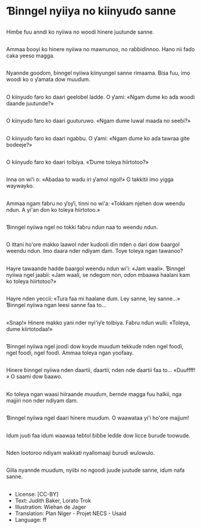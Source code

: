 # Ɓinngel nyiiya no kiinyuɗo sanne

##
Himɓe fuu anndi ko
nyiiwa no woodi hinere
juutunde sanne.

##
Ammaa ɓooyi ko hinere
nyiiwa no mawnunoo,
no raɓɓiɗinnoo. Hano
nii faɗo caka yeeso
magga.

##
Nyannde gooɗom,
ɓinngel nyiiwa
kiinyungel sanne
rimaama. Bisa fuu, imo
woodi ko o ƴamata dow
muuɗum.

##
O kiinyuɗo faro ko daari
geelobel ladde.
O ƴami: «Ngam ɗume
ko aɗa woodi daande
juutunde?»

##
O kiinyuɗo faro ko daari
guuturuwo.
«Ngam ɗume luwal
maaɗa no seeɓi?»

##
O kiinyuɗo faro ko daari
ngabbu.
O ƴami: «Ngam ɗume
ko aɗa tawraa gite
boɗeeje?»

##
O kiinyuɗo faro ko daari
tolbiya.
«Ɗume toleya
hiirtotoo?»

##
Inna on wi'i o: «Abadaa
to waɗu iri ƴamol
ngol!»
O takkitii imo yigga
waywayko.

##
Ammaa ngam faɓru no
ƴoƴi, tinni no wi'a:
«Tokkam njehen dow
weendu ndun. A yi'an
ɗon ko toleya
hiirtotoo.»

##
Ɓinngel nyiiwa ngel no
tokki faɓru ndun naa to
weendu ndun.

##
O ittani ho'ore makko
laawol nder kuɗooli ɗin
nden o dari dow ɓaargol
weendu ndun. Imo
daara nder ndiyam
ɗam. Toye toleya ngan
tawanoo?

##
Hayre tawaande hadde
ɓaargol weendu ndun
wi'i: «Jam waali».
Ɓinngel nyiiwa ngel
jaabii: «Jam waali, se
ndegom non, oɗon
mbaawa haalani kam ko
toleya hiirtotoo?»

##
Hayre nden yeccii:
«Tura faa mi haalane
ɗum. Ley sanne, ley
sanne…» Ɓinngel
nyiiwa ngan leesi sanne
faa to…

##
«Snap!» Hinere makko
yani nder nyi'iƴe
tolbiya.
Faɓru ndun wulli:
«Toleya, ɗume kiirtotoɗaa!»

##
Ɓinngel nyiiwa ngel
jooɗi dow koyɗe
muuɗum tekkuɗe nden
ngel fooɗi, ngel fooɗi,
ngel fooɗi. Ammaa
toleya ngan yoofaay.

##
Hinere ɓinngel nyiiwa
nden ɗaartii, ɗaartii,
nden nde ɗaartii faa
to…
«Duuffff! » O saami dow
ɓaawo.

##
Ko toleya ngan waasi
hiiraande muuɗum,
ɓernde magga fuu
halkii, nga majjiri non
nder ndiyam ɗam.

##
Ɓinngel nyiiwa ngel
daari hinere muuɗum.
O waawataa yi'i ho'ore
majjum!

##
Iɗum juuti faa iɗum
waawaa teɓtol ɓiɓɓe
leɗɗe dow licce ɓuruɗe
toowude.

##
Nden lootoroo ndiyam
wakkati nyallomaaji
ɓuruɗi wulowulo.

##
Gilla nyannde muuɗum,
nyiibi no ngoodi juuɗe
juutuɗe sanne, iɗum
nafa sanne.

##
* License: [CC-BY]
* Text: Judith Baker, Lorato Trok
* Illustration: Wiehan de Jager
* Translation: Plan Niger - Projet NECS - Usaid
* Language: ff
